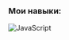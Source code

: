 ### Мои навыки:
  ![JavaScript](https://img.shields.io/badge/JavaScript-2b2441?style=flat-square&logo=javaScript&logoColor=efd81d)
